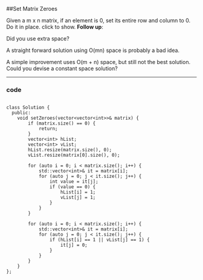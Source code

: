 ##Set Matrix Zeroes

 Given a m x n matrix, if an element is 0, set its entire row and column to 0. Do it in place.
click to show.
**Follow up**:

Did you use extra space?

A straight forward solution using O(mn) space is probably a bad idea.

A simple improvement uses O(m + n) space, but still not the best solution.
Could you devise a constant space solution?

----------

### code

```cplus

class Solution {
  public:
    void setZeroes(vector<vector<int>>& matrix) {
        if (matrix.size() == 0) {
            return;
        }
        vector<int> hList;
        vector<int> vList;
        hList.resize(matrix.size(), 0);
        vList.resize(matrix[0].size(), 0);

        for (auto i = 0; i < matrix.size(); i++) {
            std::vector<int>& it = matrix[i];
            for (auto j = 0; j < it.size(); j++) {
                int value = it[j];
                if (value == 0) {
                    hList[i] = 1;
                    vList[j] = 1;
                }
            }
        }

        for (auto i = 0; i < matrix.size(); i++) {
            std::vector<int>& it = matrix[i];
            for (auto j = 0; j < it.size(); j++) {
                if (hList[i] == 1 || vList[j] == 1) {
                    it[j] = 0;
                }
            }
        }
    }
};

```